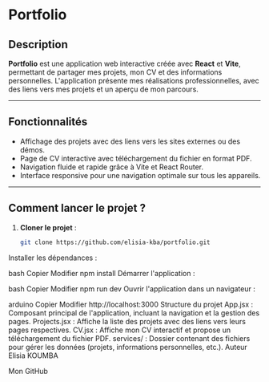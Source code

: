 # **Portfolio**

## Description
**Portfolio** est une application web interactive créée avec **React** et **Vite**, permettant de partager mes projets, mon CV et des informations personnelles. L'application présente mes réalisations professionnelles, avec des liens vers mes projets et un aperçu de mon parcours.

---

## Fonctionnalités

- Affichage des projets avec des liens vers les sites externes ou des démos.
- Page de CV interactive avec téléchargement du fichier en format PDF.
- Navigation fluide et rapide grâce à Vite et React Router.
- Interface responsive pour une navigation optimale sur tous les appareils.

---

## Comment lancer le projet ?

1. **Cloner le projet** :
   ```bash
   git clone https://github.com/elisia-kba/portfolio.git
Installer les dépendances :

bash
Copier
Modifier
npm install
Démarrer l'application :

bash
Copier
Modifier
npm run dev
Ouvrir l'application dans un navigateur :

arduino
Copier
Modifier
http://localhost:3000
Structure du projet
App.jsx : Composant principal de l'application, incluant la navigation et la gestion des pages.
Projects.jsx : Affiche la liste des projets avec des liens vers leurs pages respectives.
CV.jsx : Affiche mon CV interactif et propose un téléchargement du fichier PDF.
services/ : Dossier contenant des fichiers pour gérer les données (projets, informations personnelles, etc.).
Auteur
Elisia KOUMBA

Mon GitHub

